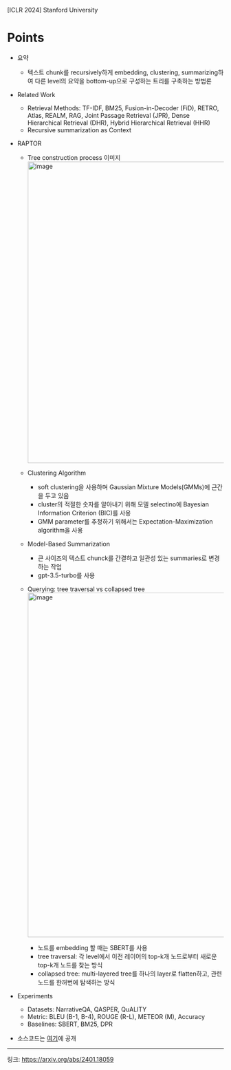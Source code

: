 [ICLR 2024] Stanford University

# Points
- 요약
  - 텍스트 chunk를 recursively하게 embedding, clustering, summarizing하여 다른 level의 요약을 bottom-up으로 구성하는 트리를 구축하는 방법론
- Related Work
  - Retrieval Methods: TF-IDF, BM25, Fusion-in-Decoder (FiD), RETRO, Atlas, REALM, RAG, Joint Passage Retrieval (JPR), Dense Hierarchical Retrieval (DHR), Hybrid Hierarchical Retrieval (HHR)
  - Recursive summarization as Context
- RAPTOR
  - Tree construction process 이미지
    <img width="700" alt="image" src="https://github.com/chanmuzi/Papers/assets/101971295/cd4f834b-24d4-4554-a0b3-ccb79aa469a9">

  - Clustering Algorithm
    - soft clustering을 사용하며 Gaussian Mixture Models(GMMs)에 근간을 두고 있음
    - cluster의 적절한 숫자를 알아내기 위해 모델 selectino에 Bayesian Information Criterion (BIC)를 사용
    - GMM parameter를 추정하기 위해서는 Expectation-Maximization algorithm을 사용
  - Model-Based Summarization
    - 큰 사이즈의 텍스트 chunck를 간결하고 일관성 있는 summaries로 변경하는 작업
    - gpt-3.5-turbo를 사용
  - Querying: tree traversal vs collapsed tree
    <img width="800" alt="image" src="https://github.com/chanmuzi/Papers/assets/101971295/78469f4f-41fa-438b-be05-d9d98dfc1981">

    - 노드를 embedding 할 때는 SBERT를 사용
    - tree traversal: 각 level에서 이전 레이어의 top-k개 노드로부터 새로운 top-k개 노드를 찾는 방식
    - collapsed tree: multi-layered tree를 하나의 layer로 flatten하고, 관련 노드를 한꺼번에 탐색하는 방식
- Experiments
  - Datasets: NarrativeQA, QASPER, QuALITY
  - Metric: BLEU (B-1, B-4), ROUGE (R-L), METEOR (M), Accuracy
  - Baselines: SBERT, BM25, DPR
       
- 소스코드는 [여기](https://github.com/parthsarthi03/raptor)에 공개

---
링크: https://arxiv.org/abs/2401.18059
